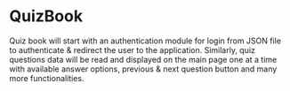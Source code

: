 # QuizBook
Quiz book will start with an authentication module for login from JSON file to authenticate &amp; redirect the user to the application. Similarly, quiz questions data will be read and displayed on the main page one at a time with available answer options, previous &amp; next question button and many more functionalities.
